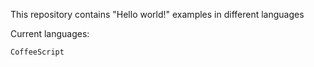 This repository contains "Hello world!" examples in different languages

Current languages:

    CoffeeScript
